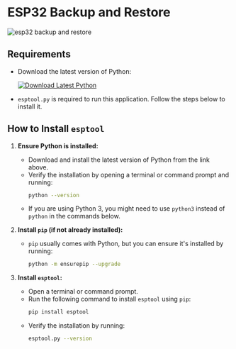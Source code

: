 # ESP32 Backup and Restore

![esp32 backup and restore](https://github.com/user-attachments/assets/e46daf78-4022-4dd5-895d-e214d5b0a26b)

## Requirements

- Download the latest version of Python:

  [![Download Latest Python](https://img.shields.io/badge/Download-Python-blue)](https://www.python.org/downloads/)

- `esptool.py` is required to run this application. Follow the steps below to install it.

## How to Install `esptool`

1. **Ensure Python is installed:**
   - Download and install the latest version of Python from the link above.
   - Verify the installation by opening a terminal or command prompt and running:
     ```bash
     python --version
     ```
   - If you are using Python 3, you might need to use `python3` instead of `python` in the commands below.

2. **Install `pip` (if not already installed):**
   - `pip` usually comes with Python, but you can ensure it's installed by running:
     ```bash
     python -m ensurepip --upgrade
     ```

3. **Install `esptool`:**
   - Open a terminal or command prompt.
   - Run the following command to install `esptool` using `pip`:
     ```bash
     pip install esptool
     ```
   - Verify the installation by running:
     ```bash
     esptool.py --version
     ```
